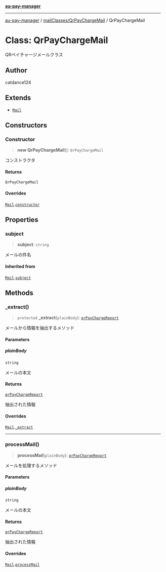 [**au-pay-manager**](../../../README.md)

***

[au-pay-manager](../../../README.md) / [mailClasses/QrPayChargeMail](../README.md) / QrPayChargeMail

# Class: QrPayChargeMail

QRペイチャージメールクラス

## Author

catdance124

## Extends

- [`Mail`](../../_Mail/classes/Mail.md)

## Constructors

### Constructor

> **new QrPayChargeMail**(): `QrPayChargeMail`

コンストラクタ

#### Returns

`QrPayChargeMail`

#### Overrides

[`Mail`](../../_Mail/classes/Mail.md).[`constructor`](../../_Mail/classes/Mail.md#constructor)

## Properties

### subject

> **subject**: `string`

メールの件名

#### Inherited from

[`Mail`](../../_Mail/classes/Mail.md).[`subject`](../../_Mail/classes/Mail.md#subject)

## Methods

### \_extract()

> `protected` **\_extract**(`plainBody`): [`qrPayChargeReport`](../../../interfaces/interfaces/qrPayChargeReport.md)

メールから情報を抽出するメソッド

#### Parameters

##### plainBody

`string`

メールの本文

#### Returns

[`qrPayChargeReport`](../../../interfaces/interfaces/qrPayChargeReport.md)

抽出された情報

#### Overrides

[`Mail`](../../_Mail/classes/Mail.md).[`_extract`](../../_Mail/classes/Mail.md#_extract)

***

### processMail()

> **processMail**(`plainBody`): [`qrPayChargeReport`](../../../interfaces/interfaces/qrPayChargeReport.md)

メールを処理するメソッド

#### Parameters

##### plainBody

`string`

メールの本文

#### Returns

[`qrPayChargeReport`](../../../interfaces/interfaces/qrPayChargeReport.md)

抽出された情報

#### Overrides

[`Mail`](../../_Mail/classes/Mail.md).[`processMail`](../../_Mail/classes/Mail.md#processmail)
